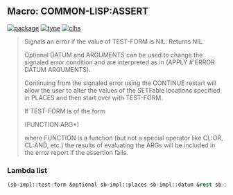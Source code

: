 ## Macro: COMMON-LISP:ASSERT
[![package](https://img.shields.io/badge/Package-COMMON--LISP-5f9ea0.svg?style=social&colorA=999999)](../) [![type](https://img.shields.io/badge/Type-Macro-5f9ea0.svg?style=social&colorA=999999)](../#macro) [![clhs](https://img.shields.io/badge/CLHS-ASSERT-5f9ea0.svg?style=social&colorA=999999)](http://www.lispworks.com/documentation/HyperSpec/Body/m_assert.htm) 

> Signals an error if the value of TEST-FORM is NIL. Returns NIL.
> 
> Optional DATUM and ARGUMENTS can be used to change the signaled
> error condition and are interpreted as in (APPLY #'ERROR DATUM
> ARGUMENTS).
> 
> Continuing from the signaled error using the CONTINUE restart will
> allow the user to alter the values of the SETFable locations
> specified in PLACES and then start over with TEST-FORM.
> 
> If TEST-FORM is of the form
> 
> (FUNCTION ARG*)
> 
> where FUNCTION is a function (but not a special operator like
> CL:OR, CL:AND, etc.) the results of evaluating the ARGs will be
> included in the error report if the assertion fails.

### Lambda list
```cl
(sb-impl::test-form &optional sb-impl::places sb-impl::datum &rest sb-impl::arguments)
```
